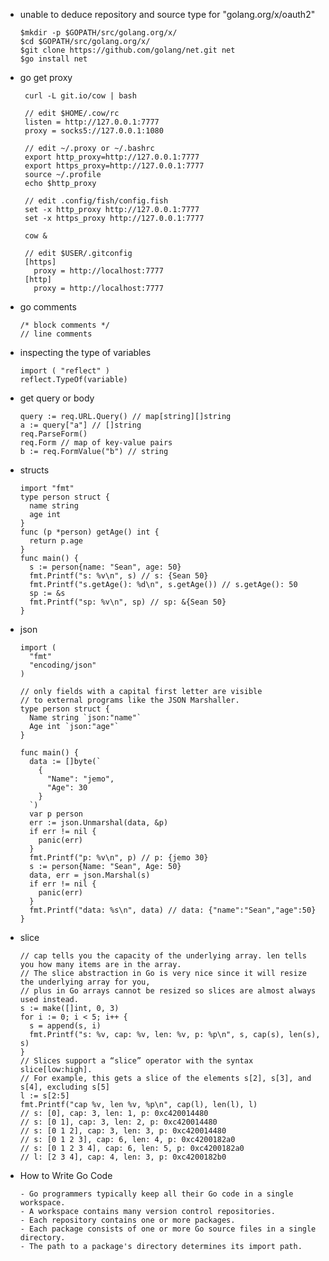 - unable to deduce repository and source type for "golang.org/x/oauth2"

      $mkdir -p $GOPATH/src/golang.org/x/
      $cd $GOPATH/src/golang.org/x/
      $git clone https://github.com/golang/net.git net 
      $go install net 

- go get proxy

       curl -L git.io/cow | bash

       // edit $HOME/.cow/rc
       listen = http://127.0.0.1:7777
       proxy = socks5://127.0.0.1:1080

       // edit ~/.proxy or ~/.bashrc
       export http_proxy=http://127.0.0.1:7777
       export https_proxy=http://127.0.0.1:7777
       source ~/.profile
       echo $http_proxy

       // edit .config/fish/config.fish
       set -x http_proxy http://127.0.0.1:7777
       set -x https_proxy http://127.0.0.1:7777

       cow &

       // edit $USER/.gitconfig
       [https]
         proxy = http://localhost:7777
       [http]
         proxy = http://localhost:7777



- go comments

      /* block comments */
      // line comments

- inspecting the type of variables

      import ( "reflect" )
      reflect.TypeOf(variable)

- get query or body

      query := req.URL.Query() // map[string][]string
      a := query["a"] // []string
      req.ParseForm()
      req.Form // map of key-value pairs
      b := req.FormValue("b") // string

- structs

      import "fmt"
      type person struct {
        name string
        age int
      }
      func (p *person) getAge() int {
        return p.age
      }
      func main() {
        s := person{name: "Sean", age: 50}
        fmt.Printf("s: %v\n", s) // s: {Sean 50}
        fmt.Printf("s.getAge(): %d\n", s.getAge()) // s.getAge(): 50
        sp := &s
        fmt.Printf("sp: %v\n", sp) // sp: &{Sean 50}
      }

- json

      import (
        "fmt"
        "encoding/json"
      )
      
      // only fields with a capital first letter are visible
      // to external programs like the JSON Marshaller.
      type person struct {
        Name string `json:"name"`
        Age int `json:"age"`
      }

      func main() {
        data := []byte(`
          {
            "Name": "jemo",
            "Age": 30
          }
        `)
        var p person
        err := json.Unmarshal(data, &p)
        if err != nil {
          panic(err)
        }
        fmt.Printf("p: %v\n", p) // p: {jemo 30}
        s := person{Name: "Sean", Age: 50}
        data, err = json.Marshal(s)
        if err != nil {
          panic(err)
        }
        fmt.Printf("data: %s\n", data) // data: {"name":"Sean","age":50}
      }

- slice

      // cap tells you the capacity of the underlying array. len tells you how many items are in the array.
      // The slice abstraction in Go is very nice since it will resize the underlying array for you,
      // plus in Go arrays cannot be resized so slices are almost always used instead.
      s := make([]int, 0, 3)
      for i := 0; i < 5; i++ {
        s = append(s, i)
        fmt.Printf("s: %v, cap: %v, len: %v, p: %p\n", s, cap(s), len(s), s)
      }
      // Slices support a “slice” operator with the syntax slice[low:high].
      // For example, this gets a slice of the elements s[2], s[3], and s[4], excluding s[5]
      l := s[2:5]
      fmt.Printf("cap %v, len %v, %p\n", cap(l), len(l), l)
      // s: [0], cap: 3, len: 1, p: 0xc420014480
      // s: [0 1], cap: 3, len: 2, p: 0xc420014480
      // s: [0 1 2], cap: 3, len: 3, p: 0xc420014480
      // s: [0 1 2 3], cap: 6, len: 4, p: 0xc4200182a0
      // s: [0 1 2 3 4], cap: 6, len: 5, p: 0xc4200182a0
      // l: [2 3 4], cap: 4, len: 3, p: 0xc4200182b0

- How to Write Go Code

      - Go programmers typically keep all their Go code in a single workspace.
      - A workspace contains many version control repositories.
      - Each repository contains one or more packages.
      - Each package consists of one or more Go source files in a single directory.
      - The path to a package's directory determines its import path.
